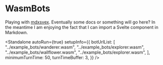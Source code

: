 <script lang="ts">
    import Standalone from "$lib/mainComponents/Standalone.svelte";
</script>

# WasmBots

Playing with [mdxsvex](https://mdsvex.pngwn.io/). Eventually some docs or something will go here? In the meantime I am enjoying the fact that I can import a Svelte component in Markdown. 

<Standalone autoRun={true} setupInfo={{
    botUrlList: [
        "../example_bots/wanderer.wasm",
        "../example_bots/explorer.wasm",
        "../example_bots/wallflower.wasm",
        "../example_bots/explorer.wasm",
    ],
    minimumTurnTime: 50,
    turnTimeBuffer: 3,
}} />
